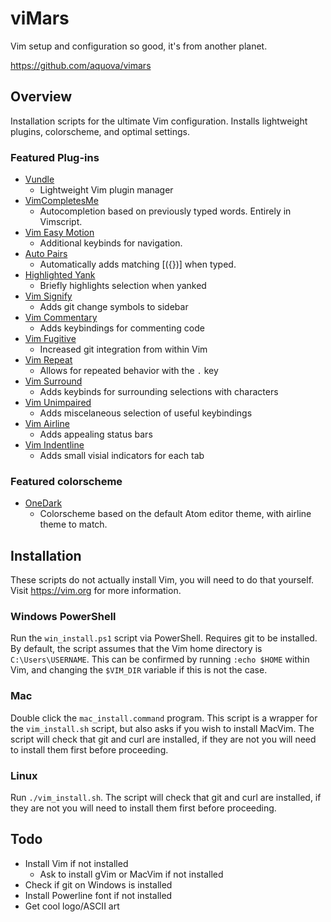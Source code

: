 # viMars

Vim setup and configuration so good, it's from another planet.

https://github.com/aquova/vimars

## Overview

Installation scripts for the ultimate Vim configuration. Installs lightweight plugins, colorscheme, and optimal settings.

### Featured Plug-ins

- [Vundle](https://github.com/VundleVim/Vundle.vim)
    - Lightweight Vim plugin manager
- [VimCompletesMe](https://github.com/ajh17/VimCompletesMe)
    - Autocompletion based on previously typed words. Entirely in Vimscript.
- [Vim Easy Motion](https://github.com/easymotion/vim-easymotion)
    - Additional keybinds for navigation.
- [Auto Pairs](https://github.com/jiangmiao/auto-pairs)
    - Automatically adds matching [({})] when typed.
- [Highlighted Yank](https://github.com/machakann/vim-highlightedyank)
    - Briefly highlights selection when yanked
- [Vim Signify](https://github.com/mhinz/vim-signify)
    - Adds git change symbols to sidebar
- [Vim Commentary](https://github.com/tpope/vim-commentary)
    - Adds keybindings for commenting code
- [Vim Fugitive](https://github.com/tpope/vim-fugitive)
    - Increased git integration from within Vim
- [Vim Repeat](https://github.com/tpope/vim-repeat)
    - Allows for repeated behavior with the `.` key
- [Vim Surround](https://github.com/tpope/vim-surround)
    - Adds keybinds for surrounding selections with characters
- [Vim Unimpaired](https://github.com/tpope/vim-unimpaired)
    - Adds miscelaneous selection of useful keybindings
- [Vim Airline](https://github.com/vim-airline/vim-airline)
    - Adds appealing status bars
- [Vim Indentline](https://github.com/Yggdroot/indentLine)
    - Adds small visial indicators for each tab

### Featured colorscheme

- [OneDark](https://github.com/joshdick/onedark.vim)
    - Colorscheme based on the default Atom editor theme, with airline theme to match.

## Installation

These scripts do not actually install Vim, you will need to do that yourself. Visit https://vim.org for more information.

### Windows PowerShell

Run the `win_install.ps1` script via PowerShell. Requires git to be installed. By default, the script assumes that the Vim home directory is `C:\Users\USERNAME`. This can be confirmed by running `:echo $HOME` within Vim, and changing the `$VIM_DIR` variable if this is not the case.

### Mac

Double click the `mac_install.command` program. This script is a wrapper for the `vim_install.sh` script, but also asks if you wish to install MacVim. The script will check that git and curl are installed, if they are not you will need to install them first before proceeding.

### Linux

Run `./vim_install.sh`. The script will check that git and curl are installed, if they are not you will need to install them first before proceeding.

## Todo

- Install Vim if not installed
    - Ask to install gVim or MacVim if not installed
- Check if git on Windows is installed
- Install Powerline font if not installed
- Get cool logo/ASCII art
